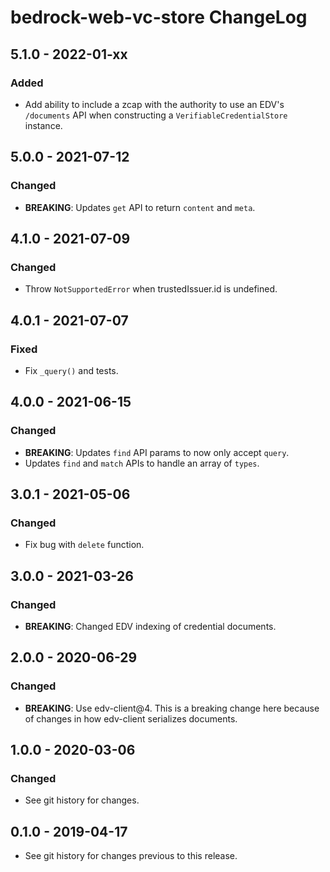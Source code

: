 # bedrock-web-vc-store ChangeLog

## 5.1.0 - 2022-01-xx

### Added
- Add ability to include a zcap with the authority to use an
  EDV's `/documents` API when constructing a
  `VerifiableCredentialStore` instance.

## 5.0.0 - 2021-07-12

### Changed
- **BREAKING**: Updates `get` API to return `content` and `meta`.

## 4.1.0 - 2021-07-09

### Changed
- Throw `NotSupportedError` when trustedIssuer.id is undefined.

## 4.0.1 - 2021-07-07

### Fixed
- Fix `_query()` and tests.

## 4.0.0 - 2021-06-15

### Changed
- **BREAKING**: Updates `find` API params to now only accept `query`.
- Updates `find` and `match` APIs to handle an array of `types`.

## 3.0.1 - 2021-05-06

### Changed
- Fix bug with `delete` function.

## 3.0.0 - 2021-03-26

### Changed
- **BREAKING**: Changed EDV indexing of credential documents.

## 2.0.0 - 2020-06-29

### Changed
- **BREAKING**: Use edv-client@4. This is a breaking change here because of
  changes in how edv-client serializes documents.

## 1.0.0 - 2020-03-06

### Changed
- See git history for changes.

## 0.1.0 - 2019-04-17

- See git history for changes previous to this release.
